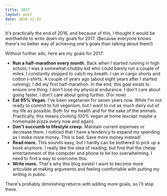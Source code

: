```yaml
---
title: 2017
layout: post
date: 2016-12-31
---
```


It's practically the end of 2016, and because of this, I thought it would be worthwhile to write down my goals for 2017. (Because everyone knows there's no better way of achieving one's goals than talking about them!)

Without further ado, here are my goals for 2017:

- **Run a half-marathon every month.** Back when I started running in high school, I was a somewhat-chubby kid who could barely run a couple of miles. I constantly stopped to catch my breath. I ran in cargo shorts and cotton t-shirts. A couple of years ago (about eight years after I started running), I did my first half-marathon. In the end, this goal exists to ensure one thing: I don't lose my physical endurance. I don't care about going faster. I don't care about going further. (For now)
- **Eat 95% Vegan.** I've been vegetarian for seven years now. While I'm not ready to commit to full veganism, but I want to cut as much dairy out of my life as possible. Both for my health and for the sake of the animals. Practically, this means cooking 100% vegan at home (except maybe a homemade pizza every now and again).
- **Don't succumb to lifestyle creep.** Maintain current expenses or decrease them. I noticed that I have a tendency to expand my spending as I make more money. This is bad. Save more money instead!
- **Read more.** This sounds easy, but I hardly can be bothered to pick up a book anymore. I really like the idea of reading, but find that the cheap entertainment of the computer and phone to be too overwhelming. I need to find a way to overcome this.
- **Write more.** That's why this blog exists! I want to become more articulate at making arguments and feeling comfortable with putting my writing in public.

There's probably diminishing returns with adding more goals, so I'll stop there.
